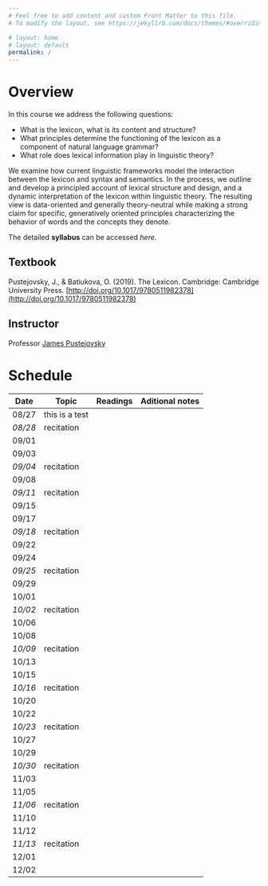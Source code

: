 ```yaml
---
# Feel free to add content and custom Front Matter to this file.
# To modify the layout, see https://jekyllrb.com/docs/themes/#overriding-theme-defaults

# layout: home
# layout: default
permalink: /
---
```


# Overview
In this course we address the following questions: 
  * What is the lexicon, what is its content and structure? 
  * What principles determine the functioning of the lexicon as a component of natural language grammar? 
  * What role does lexical information play in linguistic theory? 

We examine how current linguistic frameworks model the interaction between the lexicon and syntax and semantics. In the process, we outline and develop a principled account of lexical structure and design, and a dynamic interpretation of the lexicon within linguistic theory. The resulting view is data-oriented and generally theory-neutral while making a strong claim for specific, generatively oriented principles characterizing the behavior of words and the concepts they denote. 

The detailed **syllabus** can be accessed *here*.

## Textbook
Pustejovsky, J., & Batiukova, O. (2019). The Lexicon. Cambridge: Cambridge University Press. [http://doi.org/10.1017/9780511982378](http://doi.org/10.1017/9780511982378)

## Instructor
Professor [James Pustejovsky](mailto:jamesp@cs.brandeis.edu)

# Schedule

**Date** | **Topic** | **Readings** | **Aditional notes**
-------- | --------- | ------------ | ------------------- 
08/27 | this is a test | | 
*08/28* | recitation | |
09/01 | | |
09/03 | | |
*09/04* | recitation | |
09/08 | | |
*09/11* | recitation | |
09/15 | | |
09/17 | | |
*09/18* | recitation | |
09/22 | | |
09/24 | | |
*09/25* | recitation
09/29 | | |
10/01 | | |
*10/02* | recitation | |
10/06 | | |
10/08 | | |
*10/09* | recitation | |
10/13 | | |
10/15 | | |
*10/16* | recitation | |
10/20 | | |
10/22 | | |
*10/23* | recitation | |
10/27 | | |
10/29 | | |
*10/30* | recitation | |
11/03 | | |
11/05 | | |
*11/06* | recitation | |
11/10 | | |
11/12 | | |
*11/13* | recitation | |
12/01 | | |
12/02 | | |
